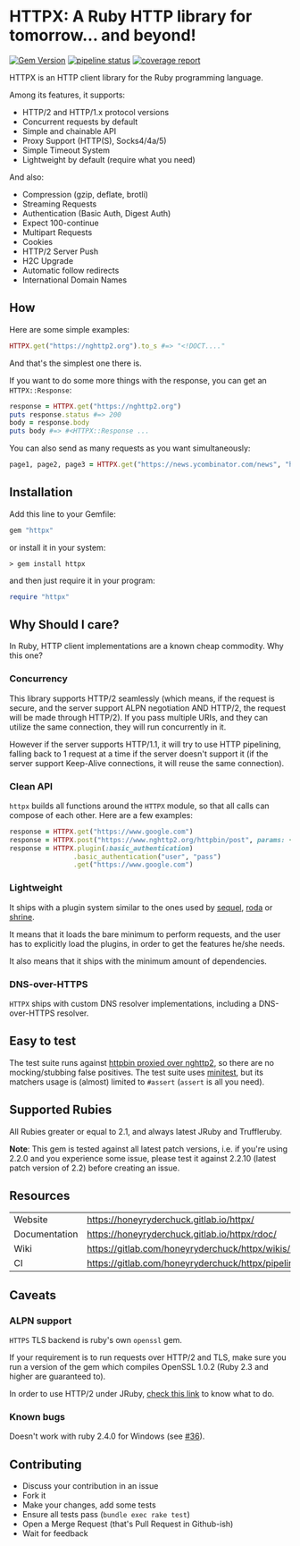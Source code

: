 # HTTPX: A Ruby HTTP library for tomorrow... and beyond!

[![Gem Version](https://badge.fury.io/rb/httpx.svg)](http://rubygems.org/gems/httpx)
[![pipeline status](https://gitlab.com/honeyryderchuck/httpx/badges/master/pipeline.svg)](https://gitlab.com/honeyryderchuck/httpx/pipelines?page=1&scope=all&ref=master)
[![coverage report](https://gitlab.com/honeyryderchuck/httpx/badges/master/coverage.svg?job=coverage)](https://honeyryderchuck.gitlab.io/httpx/coverage/#_AllFiles)

HTTPX is an HTTP client library for the Ruby programming language.

Among its features, it supports:

* HTTP/2 and HTTP/1.x protocol versions
* Concurrent requests by default
* Simple and chainable API
* Proxy Support (HTTP(S), Socks4/4a/5)
* Simple Timeout System
* Lightweight by default (require what you need)

And also:

* Compression (gzip, deflate, brotli)
* Streaming Requests
* Authentication (Basic Auth, Digest Auth)
* Expect 100-continue
* Multipart Requests
* Cookies
* HTTP/2 Server Push
* H2C Upgrade
* Automatic follow redirects
* International Domain Names

## How

Here are some simple examples:

```ruby
HTTPX.get("https://nghttp2.org").to_s #=> "<!DOCT...."
```

And that's the simplest one there is.

If you want to do some more things with the response, you can get an `HTTPX::Response`:

```ruby
response = HTTPX.get("https://nghttp2.org")
puts response.status #=> 200
body = response.body
puts body #=> #<HTTPX::Response ...
``` 

You can also send as many requests as you want simultaneously:

```ruby
page1, page2, page3 = HTTPX.get("https://news.ycombinator.com/news", "https://news.ycombinator.com/news?p=2", "https://news.ycombinator.com/news?p=3")
```

## Installation

Add this line to your Gemfile:

```ruby
gem "httpx"
```

or install it in your system:

```
> gem install httpx
```

and then just require it in your program:

```ruby
require "httpx"
```

## Why Should I care?

In Ruby, HTTP client implementations are a known cheap commodity. Why this one?

### Concurrency

This library supports HTTP/2 seamlessly (which means, if the request is secure, and the server support ALPN negotiation AND HTTP/2, the request will be made through HTTP/2). If you pass multiple URIs, and they can utilize the same connection, they will run concurrently in it. 

However if the server supports HTTP/1.1, it will try to use HTTP pipelining, falling back to 1 request at a time if the server doesn't support it (if the server support Keep-Alive connections, it will reuse the same connection).

### Clean API

`httpx` builds all functions around the `HTTPX` module, so that all calls can compose of each other. Here are a few examples:

```ruby
response = HTTPX.get("https://www.google.com")
response = HTTPX.post("https://www.nghttp2.org/httpbin/post", params: {name: "John", age: "22"})
response = HTTPX.plugin(:basic_authentication)
                .basic_authentication("user", "pass")
                .get("https://www.google.com")
```

### Lightweight

It ships with a plugin system similar to the ones used by [sequel](https://github.com/jeremyevans/sequel), [roda](https://github.com/jeremyevans/roda) or [shrine](https://github.com/janko-m/shrine).

It means that it loads the bare minimum to perform requests, and the user has to explicitly load the plugins, in order to get the features he/she needs.

It also means that it ships with the minimum amount of dependencies.

### DNS-over-HTTPS

`HTTPX` ships with custom DNS resolver implementations, including a DNS-over-HTTPS resolver.

## Easy to test

The test suite runs against [httpbin proxied over nghttp2](https://nghttp2.org/httpbin/), so there are no mocking/stubbing false positives. The test suite uses [minitest](https://github.com/seattlerb/minitest), but its matchers usage is (almost) limited to `#assert` (`assert` is all you need).

## Supported Rubies

All Rubies greater or equal to 2.1, and always latest JRuby and Truffleruby.

**Note**: This gem is tested against all latest patch versions, i.e. if you're using 2.2.0 and you experience some issue, please test it against 2.2.10 (latest patch version of 2.2) before creating an issue.

## Resources
|               |                                                     |
| ------------- | --------------------------------------------------- |
| Website       | https://honeyryderchuck.gitlab.io/httpx/            |
| Documentation | https://honeyryderchuck.gitlab.io/httpx/rdoc/       |
| Wiki          | https://gitlab.com/honeyryderchuck/httpx/wikis/home |
| CI            | https://gitlab.com/honeyryderchuck/httpx/pipelines  |

## Caveats

### ALPN support

`HTTPS` TLS backend is ruby's own `openssl` gem.

If your requirement is to run requests over HTTP/2 and TLS, make sure you run a version of the gem which compiles OpenSSL 1.0.2 (Ruby 2.3 and higher are guaranteed to).

In order to use HTTP/2 under JRuby, [check this link](https://gitlab.com/honeyryderchuck/httpx/-/wikis/JRuby-Truffleruby-Other-Rubies) to know what to do.

### Known bugs

Doesn't work with ruby 2.4.0 for Windows (see [#36](https://gitlab.com/honeyryderchuck/httpx/issues/36)).

## Contributing

* Discuss your contribution in an issue
* Fork it
* Make your changes, add some tests
* Ensure all tests pass (`bundle exec rake test`)
* Open a Merge Request (that's Pull Request in Github-ish)
* Wait for feedback
